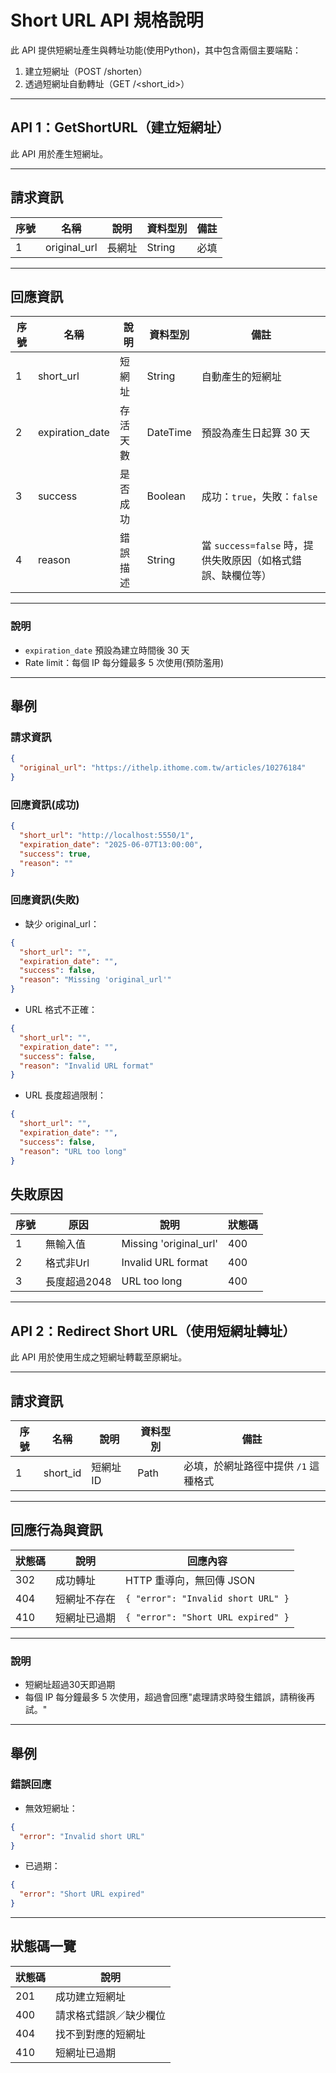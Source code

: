 #  Short URL API 規格說明

此 API 提供短網址產生與轉址功能(使用Python)，其中包含兩個主要端點：

1. 建立短網址（POST /shorten）
2. 透過短網址自動轉址（GET /\<short\_id>）

---

##  API 1：GetShortURL（建立短網址）

此 API 用於產生短網址。

---

##  請求資訊

| 序號 | 名稱            | 說明  | 資料型別   | 備註 |
| -- | ------------- | --- | ------ | -- |
| 1  | original\_url | 長網址 | String | 必填 |

---

##  回應資訊

| 序號 | 名稱               | 說明   | 資料型別     | 備註                                     |
| -- | ---------------- | ---- | -------- | -------------------------------------- |
| 1  | short_url       | 短網址  | String   | 自動產生的短網址                               |
| 2  | expiration_date | 存活天數 | DateTime | 預設為產生日起算 30 天                          |
| 3  | success          | 是否成功 | Boolean  | 成功：`true`，失敗：`false`                   |
| 4  | reason           | 錯誤描述 | String   | 當 `success=false` 時，提供失敗原因（如格式錯誤、缺欄位等） |

---


###  說明

* `expiration_date` 預設為建立時間後 30 天
* Rate limit：每個 IP 每分鐘最多 5 次使用(預防濫用)

---

##  舉例

### 請求資訊

```json
{
  "original_url": "https://ithelp.ithome.com.tw/articles/10276184"
}

```

###  回應資訊(成功)

```json
{
  "short_url": "http://localhost:5550/1",
  "expiration_date": "2025-06-07T13:00:00",
  "success": true,
  "reason": ""
}

```

###  回應資訊(失敗)

* 缺少 original_url：

```json
{
  "short_url": "",
  "expiration_date": "",
  "success": false,
  "reason": "Missing 'original_url'"
}
```

* URL 格式不正確：

```json
{
  "short_url": "",
  "expiration_date": "",
  "success": false,
  "reason": "Invalid URL format"
}
```

* URL 長度超過限制：

```json
{
  "short_url": "",
  "expiration_date": "",
  "success": false,
  "reason": "URL too long"
}
```

##  失敗原因

| 序號 | 原因            | 說明 | 狀態碼 |
| -- | ---------------- | ------------------------ | ---- |
| 1  | 無輸入值      | Missing 'original_url'  | 400 |
| 2  | 格式非Url | Invalid URL format | 400 |
| 3  | 長度超過2048          | URL too long | 400 |

---

##  API 2：Redirect Short URL（使用短網址轉址）

此 API 用於使用生成之短網址轉載至原網址。

---

##  請求資訊

| 序號 | 名稱        | 說明     | 資料型別 | 備註                    |
| -- | --------- | ------ | ---- | --------------------- |
| 1  | short_id | 短網址 ID | Path | 必填，於網址路徑中提供 `/1` 這種格式 |

---

##  回應行為與資訊

| 狀態碼 | 說明     | 回應內容                               |
| --- | ------ | ---------------------------------- |
| 302 | 成功轉址   | HTTP 重導向，無回傳 JSON                  |
| 404 | 短網址不存在 | `{ "error": "Invalid short URL" }` |
| 410 | 短網址已過期 | `{ "error": "Short URL expired" }` |

---

###  說明

* 短網址超過30天即過期
* 每個 IP 每分鐘最多 5 次使用，超過會回應"處理請求時發生錯誤，請稍後再試。"

---

##  舉例

### 錯誤回應

* 無效短網址：

```json
{
  "error": "Invalid short URL"
}
```

* 已過期：

```json
{
  "error": "Short URL expired"
}
```
---

##  狀態碼一覽

| 狀態碼 | 說明          |
| --- | ----------- |
| 201 | 成功建立短網址     |
| 400 | 請求格式錯誤／缺少欄位 |
| 404 | 找不到對應的短網址   |
| 410 | 短網址已過期      |



